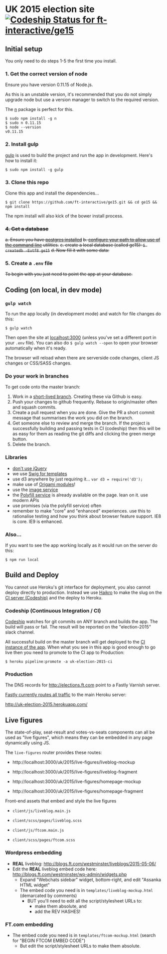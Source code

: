 # UK 2015 election site [![Codeship Status for ft-interactive/ge15](https://codeship.com/projects/ccdfeaa0-b78b-0132-419f-769425029524/status)](https://codeship.com/projects/71281)

## Initial setup

You only need to do steps 1-5 the first time you install.

### 1. Get the correct version of node

Ensure you have version 0.11.15 of Node.js.

As this is an unstable version, it's recommended that you do not simply upgrade node but use a version manager to switch to the required version.

The [n](https://github.com/tj/n) package is perfect for this.

```shell
$ sudo npm install -g n
$ sudo n 0.11.15
$ node --version
v0.11.15
```

### 2. Install gulp

[gulp](https://github.com/gulpjs/gulp/blob/master/docs/getting-started.md) is used to build the project and run the app in development. Here's how to install it:

```shell
$ sudo npm install -g gulp
```

### 3. Clone this repo

Clone this app and install the dependencies...

```shell
$ git clone https://github.com/ft-interactive/ge15.git && cd ge15 && npm install
```

The npm install will also kick of the bower install process.

### ~~4. Get a database~~

~~a. Ensure you have [postgres installed](http://postgresapp.com/)~~
~~b. [configure your path to allow use of the command line](http://postgresapp.com/documentation/cli-tools.html) utilities.~~
~~c. create a local database (called ge15): `$ createdb -Eutf8 ge15`~~
~~d. Now fill it with some data:~~

### 5. Create a `.env` file

~~To begin with you just need to point the app at your database.~~


## Coding (on local, in dev mode)

### `gulp watch`

To run the app locally (in development mode) and watch for file changes do this:

```shell
$ gulp watch
```

Then open the site at [localhost:3000](http://localhost:3000/) (unless you've set a different port in your `.env` file). You can also do `$ gulp watch --open` to open your browser automatically when it's ready.

The browser will reload when there are serverside code changes, client JS changes or CSS/SASS changes.

### Do your work in branches

To get code onto the master branch:

1. Work in a [short-lived branch](https://guides.github.com/introduction/flow/). Creating these via Github is easy.
2. Push your changes to github frequently. Rebase to origin/master often and squash commits.
3. Create a pull request when you are done. Give the PR a short commit message that summarises the work you did on the branch.
4. Get someone else to review and merge the branch. If the project is successfully building and passing tests in CI (codeship) then this will be as easy for them as reading the git diffs and clicking the green merge button.
5. Delete the branch.

### Libraries

* [don't use jQuery](http://origami.ft.com/docs/3rd-party-a-list/#why-not-jquery)
* we use [Swig for templates](http://paularmstrong.github.io/swig/)
* use d3 anywhere by just requiring it... `var d3 = require('d3');`
* make use of [Origami modules](http://registry.origami.ft.com/components)!
* use the [image service](http://image.webservices.ft.com/v1/)
* the [Polyfill service](http://polyfill.webservices.ft.com/v1/docs/features/) is already available on the page. lean on it. use modern APIs
* use promises (via the polyfill service) often
* remember to make "core" and "enhanced" experiences. use this to rationalise testing and how you think about browser feature support. IE8 is core. IE9 is enhanced.


### Also...

If you want to see the app working locally as it would run on the server do this:

```shell
$ npm run local
```

## Build and Deploy

You cannot use Heroku's git interface for deployment, you also cannot deploy directly to production. Instead we use [Haikro](https://github.com/matthew-andrews/haikro) to make the slug on the [CI server (Codeship)](https://codeship.com/projects/71281) and the deploy to Heroku.

### Codeship (Continuous Integration / CI)

[Codeship](https://codeship.com/projects/71281) watches for git commits on ANY branch and builds the app. The build will pass or fail. The result will be reported on the "election-2015" slack channel.

All successful build on the master branch will get deployed to the [CI instance of the app](http://uk-election-2015-ci.herokuapp.com/). When what you see in this app is good enough to go live then you need to promote to the CI app to Production:

```shell
$ heroku pipeline:promote -a uk-election-2015-ci
```

### Production

The DNS records for http://elections.ft.com point to a Fastly Varnish server.

[Fastly currently routes all traffic](https://app.fastly.com/#configure/service/656lsqYifRuigSP96daQvp) to the main Heroku server:

http://uk-election-2015.herokuapp.com/


## Live figures

The state-of-play, seat-result and votes-vs-seats components can all be used as "live figures", which means they can be embedded in any page dynamically using JS.

The `live-figures` router provides these routes:

- http://localhost:3000/uk/2015/live-figures/liveblog-mockup
- http://localhost:3000/uk/2015/live-figures/liveblog-fragment

- http://localhost:3000/uk/2015/live-figures/homepage-mockup
- http://localhost:3000/uk/2015/live-figures/homepage-fragment


Front-end assets that embed and style the live figures

- `client/js/liveblog.main.js`
- `client/scss/pages/liveblog.scss`

- `client/js/ftcom.main.js`
- `client/scss/pages/ftcom.scss`

### Wordpress embedding

- **REAL** liveblog: http://blogs.ft.com/westminster/liveblogs/2015-05-06/
- Edit the **REAL** liveblog embed code here: http://blogs.ft.com/westminster/wp-admin/widgets.php
  - Expand "Webchats sidebar" widget, bottom-right, and edit "Assanka HTML widget"
  - The embed code you need is in `templates/liveblog-mockup.html` (demarcated by comments)
    - BUT you'll need to edit all the script/stylesheet URLs to:
      - make them absolute, and
      - add the REV HASHES!


### FT.com embedding

- The embed code you need is in `templates/ftcom-mockup.html` (search for "BEGIN FTCOM EMBED CODE")
  - But edit the script/stylesheet URLs to make them absolute.

